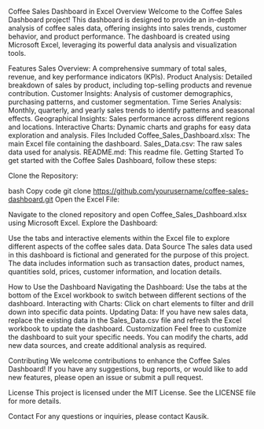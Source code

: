 Coffee Sales Dashboard in Excel
Overview
Welcome to the Coffee Sales Dashboard project! This dashboard is designed to provide an in-depth analysis of coffee sales data, offering insights into sales trends, customer behavior, and product performance. The dashboard is created using Microsoft Excel, leveraging its powerful data analysis and visualization tools.

Features
Sales Overview: A comprehensive summary of total sales, revenue, and key performance indicators (KPIs).
Product Analysis: Detailed breakdown of sales by product, including top-selling products and revenue contribution.
Customer Insights: Analysis of customer demographics, purchasing patterns, and customer segmentation.
Time Series Analysis: Monthly, quarterly, and yearly sales trends to identify patterns and seasonal effects.
Geographical Insights: Sales performance across different regions and locations.
Interactive Charts: Dynamic charts and graphs for easy data exploration and analysis.
Files Included
Coffee_Sales_Dashboard.xlsx: The main Excel file containing the dashboard.
Sales_Data.csv: The raw sales data used for analysis.
README.md: This readme file.
Getting Started
To get started with the Coffee Sales Dashboard, follow these steps:

Clone the Repository:

bash
Copy code
git clone https://github.com/yourusername/coffee-sales-dashboard.git
Open the Excel File:

Navigate to the cloned repository and open Coffee_Sales_Dashboard.xlsx using Microsoft Excel.
Explore the Dashboard:

Use the tabs and interactive elements within the Excel file to explore different aspects of the coffee sales data.
Data Source
The sales data used in this dashboard is fictional and generated for the purpose of this project. The data includes information such as transaction dates, product names, quantities sold, prices, customer information, and location details.

How to Use the Dashboard
Navigating the Dashboard: Use the tabs at the bottom of the Excel workbook to switch between different sections of the dashboard.
Interacting with Charts: Click on chart elements to filter and drill down into specific data points.
Updating Data: If you have new sales data, replace the existing data in the Sales_Data.csv file and refresh the Excel workbook to update the dashboard.
Customization
Feel free to customize the dashboard to suit your specific needs. You can modify the charts, add new data sources, and create additional analysis as required.

Contributing
We welcome contributions to enhance the Coffee Sales Dashboard! If you have any suggestions, bug reports, or would like to add new features, please open an issue or submit a pull request.

License
This project is licensed under the MIT License. See the LICENSE file for more details.

Contact
For any questions or inquiries, please contact Kausik.
